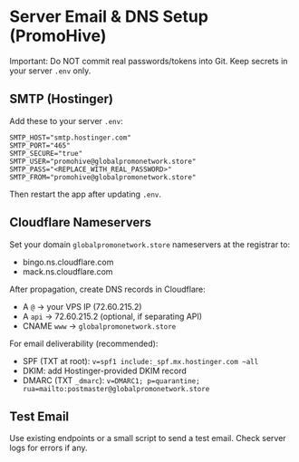 # Server Email & DNS Setup (PromoHive)

Important: Do NOT commit real passwords/tokens into Git. Keep secrets in your server `.env` only.

## SMTP (Hostinger)
Add these to your server `.env`:

```
SMTP_HOST="smtp.hostinger.com"
SMTP_PORT="465"
SMTP_SECURE="true"
SMTP_USER="promohive@globalpromonetwork.store"
SMTP_PASS="<REPLACE_WITH_REAL_PASSWORD>"
SMTP_FROM="promohive@globalpromonetwork.store"
```

Then restart the app after updating `.env`.

## Cloudflare Nameservers
Set your domain `globalpromonetwork.store` nameservers at the registrar to:

- bingo.ns.cloudflare.com
- mack.ns.cloudflare.com

After propagation, create DNS records in Cloudflare:

- A `@` → your VPS IP (72.60.215.2)
- A `api` → 72.60.215.2 (optional, if separating API)
- CNAME `www` → `globalpromonetwork.store`

For email deliverability (recommended):

- SPF (TXT at root): `v=spf1 include:_spf.mx.hostinger.com ~all`
- DKIM: add Hostinger-provided DKIM record
- DMARC (TXT `_dmarc`): `v=DMARC1; p=quarantine; rua=mailto:postmaster@globalpromonetwork.store`

## Test Email
Use existing endpoints or a small script to send a test email. Check server logs for errors if any.
